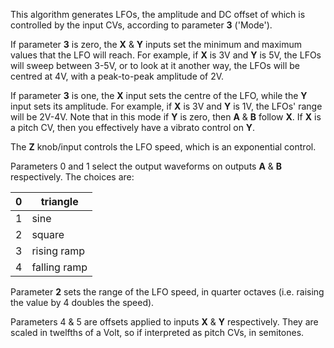 
This algorithm generates LFOs, the amplitude and DC offset of which is controlled by the input CVs, according to
parameter **3** ('Mode').

If parameter **3** is zero, the **X** & **Y** inputs set the minimum and maximum values that the LFO will reach. For example, if **X**
is 3V and **Y** is 5V, the LFOs will sweep between 3-5V, or to look at it another way, the LFOs will be centred at 4V, with
a peak-to-peak amplitude of 2V.

If parameter **3** is one, the **X** input sets the centre of the LFO, while the **Y** input sets its amplitude. For example, if **X**
is 3V and **Y** is 1V, the LFOs' range will be 2V-4V. Note that in this mode if **Y** is zero, then **A** & **B** follow **X**. If **X** is a
pitch CV, then you effectively have a vibrato control on **Y**.

The **Z** knob/input controls the LFO speed, which is an exponential control.

Parameters 0 and 1 select the output waveforms on outputs **A** & **B** respectively. The choices are:

<table>
<thead>
<tr class="header">
<th>0</th>
<th>triangle</th>
</tr>
</thead>
<tbody>
<tr class="odd">
<td>1</td>
<td>sine</td>
</tr>
<tr class="even">
<td>2</td>
<td>square</td>
</tr>
<tr class="odd">
<td>3</td>
<td>rising ramp</td>
</tr>
<tr class="even">
<td>4</td>
<td>falling ramp</td>
</tr>
</tbody>
</table>

Parameter **2** sets the range of the LFO speed, in quarter octaves (i.e. raising the value by 4 doubles the speed).

Parameters 4 & 5 are offsets applied to inputs **X** & **Y** respectively. They are scaled in twelfths of a Volt, so if
interpreted as pitch CVs, in semitones.

